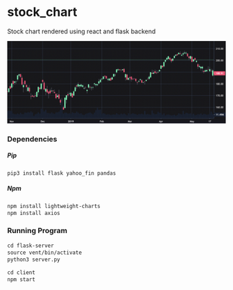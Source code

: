 # stock_chart
Stock chart rendered using react and flask backend

![Stock Chart](https://github.com/arihanv/stock_chart/blob/main/Screen%20Shot%202022-02-18%20at%205.58.00%20PM.png)

### Dependencies

##### Pip
```
pip3 install flask yahoo_fin pandas
```

##### Npm
```
npm install lightweight-charts
npm install axios
```

### Running Program

```
cd flask-server
source vent/bin/activate
python3 server.py
```

```
cd client
npm start
```
